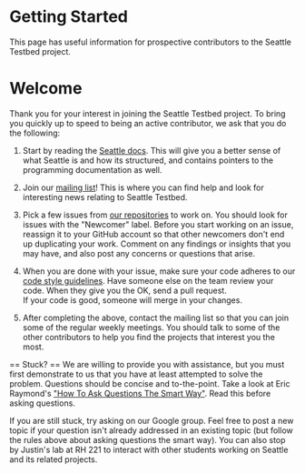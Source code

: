 # Getting Started

This page has useful information for prospective contributors to the Seattle 
Testbed project.

# Welcome
Thank you for your interest in joining the Seattle Testbed project.  To bring 
you quickly up to speed to being an active contributor, we ask that you do 
the following:

 1. Start by reading the [Seattle docs](../README.md). This will give you a 
 better sense of what Seattle is and how its structured, and contains pointers 
 to the programming documentation as well.

 2. Join our [mailing list](https://groups.google.com/forum/?hl=en#!forum/seattle-devel)!
 This is where you can find help and look for interesting news relating to 
 Seattle Testbed.

 3. Pick a few issues from [our repositories](https://github.com/SeattleTestbed) 
 to work on.  You should look for issues with the "Newcomer" label.  Before you 
 start working on an issue, reassign it to your GitHub account so that other 
 newcomers don't end up duplicating your work.  Comment on any findings or 
 insights that you may have, and also post any concerns or questions that arise.  
 
 4. When you are done with your issue, make sure your code adheres to our 
 [code style guidelines](../Programming/CodingStyle.wiki).  Have someone else on 
 the team review your code.  When they give you the OK, send a pull request.  
 If your code is good, someone will merge in your changes.

 5. After completing the above, contact the mailing list so that you can join 
 some of the regular weekly meetings.  You should talk to some of the other 
 contributors to help you find the projects that interest you the most.


== Stuck? ==
We are willing to provide you with assistance, but you must first demonstrate 
to us that you have at least attempted to solve the problem.  Questions should 
be concise and to-the-point.  Take a look at Eric Raymond's 
["How To Ask Questions The Smart Way"](http://www.catb.org/esr/faqs/smart-questions.html). 
Read this before asking questions.

If you are still stuck, try asking on our Google group.  Feel free to post 
a new topic if your question isn't already addressed in an existing topic 
(but follow the rules above about asking questions the smart way).  You can 
also stop by Justin's lab at RH 221 to interact with other students working on 
Seattle and its related projects.
